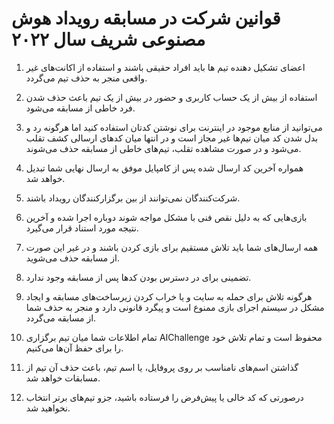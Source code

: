 # قوانین شرکت در مسابقه رویداد هوش مصنوعی شریف سال ۲۰۲۲


1. اعضای تشکیل دهنده تیم ها باید افراد حقیقی باشند و استفاده از اکانت‌های غیر واقعی منجر به حذف تیم می‌گردد.
 
2. استفاده از بیش از یک حساب کاربری و حضور در بیش از یک تیم باعث حذف شدن فرد خاطی از مسابقه می‌شود.


3. می‌توانید از منابع موجود در اینترنت برای نوشتن کدتان استفاده کنید اما هرگونه رد و بدل شدن کد میان تیم‌ها غیر مجاز است و در انتها میان کدهای ارسالی کشف تقلب می‌شود و در صورت مشاهده تقلب، تیم‌های خاطی از مسابقه حذف می‌شوند.

4. همواره آخرین کد ارسال شده پس از کامپایل موفق به ارسال نهایی شما تبدیل خواهد شد.

5. شرکت‌کنندگان نمی‌توانند از بین برگزارکنندگان رویداد باشند.

6. بازی‌هایی که به دلیل نقص فنی با مشکل مواجه شوند دوباره اجرا شده و آخرین نتیجه مورد استناد قرار می‌گیرد.

7. همه ارسال‌های شما باید تلاش مستقیم برای بازی کردن باشند و در غیر این صورت از مسابقه حذف می‌شوید.

8. تضمینی برای در دسترس بودن کدها پس از مسابقه وجود ندارد.

9. هرگونه تلاش برای حمله به سایت و یا خراب کردن زیرساخت‌های مسابقه و ایجاد مشکل در سیستم اجرای بازی ممنوع است و پیگرد قانونی دارد و منجر به حذف شما از مسابقه می‌گردد.

10. تمام اطلاعات شما میان تیم برگزاری AIChallenge محفوظ است و تمام تلاش خود را برای حفظ آن‌ها می‌کنیم.

11. گذاشتن اسم‌های نامناسب بر روی پروفایل، یا اسم تیم، باعث حذف آن تیم از مسابقات خواهد شد.

12. درصورتی که کد خالی یا پیش‌فرض را فرستاده باشید، جزو تیم‌های برتر انتخاب نخواهید شد.
